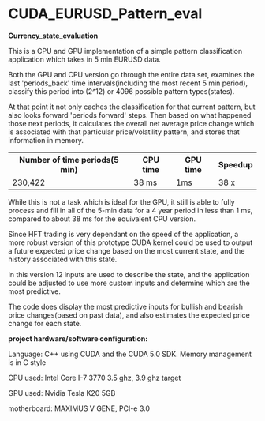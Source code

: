 CUDA_EURUSD_Pattern_eval
========================

__Currency_state_evaluation__


This is a CPU and GPU implementation of a simple pattern classification application which takes in 5 min EURUSD data.

Both the GPU and CPU version go through the entire data set, examines the last 'periods_back' time intervals(including the most recent 5 min period), classify this period into (2^12) or 4096 possible pattern types(states). 

At that point it not only caches the classification for that current pattern, but also looks forward 'periods forward' steps. Then based on what happened those next periods, it calculates the overall net average price change which is associated with that particular price/volatility pattern, and stores that information in memory.

<table>
  <tr>
    <th>Number of time periods(5 min)</th><th>CPU time</th><th>GPU time</th><th>Speedup</th>
  </tr>
  <tr>
    <td>230,422</td><td>38 ms</td><td>1ms</td><td>38 x</td>
  </tr>
  
</table>

  

While this is not a task which is ideal for the GPU, it still is able to fully process and fill in all of the 5-min data for a 4 year period in less than 1 ms, compared to about 38 ms for the equivalent CPU version.

Since HFT trading is very dependant on the speed of the application, a more robust version of this prototype CUDA kernel could be used to output a future expected price change based on the most current state, and the history associated with this state.

In this version 12 inputs are used to describe the state, and the application could be adjusted to use more custom inputs and determine which are the most predictive. 

The code does display the most predictive inputs for bullish and bearish price changes(based on past data), and also estimates the expected price change for each state.

__project hardware/software configuration:__

Language: C++ using CUDA and the CUDA 5.0 SDK. Memory management is in C style

CPU used: Intel Core I-7 3770 3.5 ghz, 3.9 ghz target

GPU used: Nvidia Tesla K20 5GB

motherboard: MAXIMUS V GENE, PCI-e 3.0
